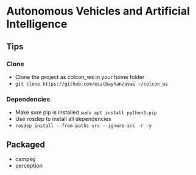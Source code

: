 # Autonomous Vehicles and Artificial Intelligence

## Tips
### Clone
- Clone the project as colcon_ws in your home folder
- `git clone https://github.com/esatbayhan/avai ~/colcon_ws`
### Dependencies
- Make sure pip is installed `sudo apt install python3-pip`
- Use rosdep to install all dependencies
- `rosdep install --from-paths src --ignore-src -r -y`

## Packaged
- campkg
- perception
